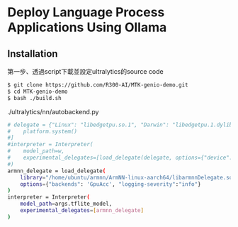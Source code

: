 # Deploy Language Process Applications Using Ollama

## Installation
第一步、透過script下載並設定ultralytics的source code
```bash
$ git clone https://github.com/R300-AI/MTK-genio-demo.git
$ cd MTK-genio-demo
$ bash ./build.sh
```

./ultralytics/nn/autobackend.py
  ```bash
  # delegate = {"Linux": "libedgetpu.so.1", "Darwin": "libedgetpu.1.dylib", "Windows": "edgetpu.dll"}[
  #    platform.system()
  #]
  #interpreter = Interpreter(
  #    model_path=w,
  #    experimental_delegates=[load_delegate(delegate, options={"device": device})],
  #)
  armnn_delegate = load_delegate(
      library="/home/ubuntu/armnn/ArmNN-linux-aarch64/libarmnnDelegate.so",
      options={"backends": 'GpuAcc', "logging-severity":"info"}
  )
  interpreter = Interpreter(
      model_path=args.tflite_model, 
      experimental_delegates=[armnn_delegate]
  )    
  ```
